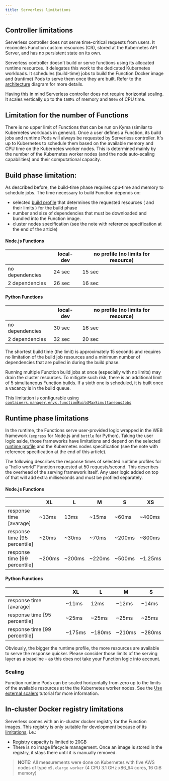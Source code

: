 ```yaml
---
title: Serverless limitations
---
```


## Controller limitations
Serverless controller does not serve time-critical requests from users.
It reconciles Function custom resources (CR), stored at the Kubernetes API Server, and has no persistent state on its own.

Serverless controller doesn't build or serve functions using its allocated runtime resources. It delegates this work to the dedicated Kubernetes workloads. It schedules (build-time) jobs to build the Function Docker image and (runtime) Pods to serve them once they are built. 
Refer to the [architecture](../../../05-technical-reference/00-architecture/svls-01-architecture.md) diagram for more details.

Having this in mind Serverless controller does not require horizontal scaling.
It scales vertically up to the `160Mi` of memory and `500m` of CPU time.

## Limitation for the number of Functions
There is no upper limit of Functions that can be run on Kyma (similar to Kubernetes workloads in general). Once a user defines a Function, its build jobs and runtime Pods will always be requested by Serverless controller. It's up to Kubernetes to schedule them based on the available memory and CPU time on the Kubernetes worker nodes. This is determined mainly by the number of the Kubernetes worker nodes (and the node auto-scaling capabilities) and their computational capacity.

## Build phase limitation:
As described before, the build-time phase requires cpu-time and memory to schedule jobs.
The time necessary to build Function depends on:
 - selected [build profile](../../../05-technical-reference/svls-09-available-presets.md#build-jobs-resources) that determines the requested resources ( and their limits ) for the build phase 
 - number and size of dependencies that must be downloaded and bundled into the Function image.
 - cluster nodes specification (see the note with reference specification at the end of the article)

#### Node.js Functions

|                 | local-dev | no profile (no limits for resource) |
|-----------------|-----------|-------------------------------------|
| no dependencies | 24 sec    | 15 sec                              |
| 2 dependencies  | 26 sec    | 16 sec                              |


#### Python Functions

|                 | local-dev | no profile (no limits for resource) |
|-----------------|-----------|-------------------------------------|
| no dependencies | 30 sec    | 16 sec                              |
| 2 dependencies  | 32 sec    | 20 sec                              |

The shortest build time (the limit) is approximately 15 seconds and requires no limitation of the build job resources and a minimum number of dependencies that are pulled in during the build phase.

Running multiple Function build jobs at once (especially with no limits) may drain the cluster resources. To mitigate such risk, there is an additional limit of 5 simultaneous Function builds. If a sixth one is scheduled, it is built once a vacancy is in the build queue.

This limitation is configurable using [`containers.manager.envs.functionBuildMaxSimultaneousJobs`](../../../05-technical-reference/00-configuration-parameters/svls-01-serverless-chart.md#configurable-parameters) 


## Runtime phase limitations
In the runtime, the Functions serve user-provided logic wrapped in the WEB framework (`express` for Node.js and `bottle` for Python). Taking the user logic aside, those frameworks have limitations and depend on the selected [runtime profile](../../../05-technical-reference/svls-09-available-presets.md#functions-resources) and the Kubernetes nodes specification (see the note with reference specification at the end of this article).

The following describes the response times of selected runtime profiles for a "hello world" Function requested at 50 requests/second. This describes the overhead of the serving framework itself. Any user logic added on top of that will add extra milliseconds and must be profiled separately.

#### Node.js Functions

|                               | XL     | L      | M      | S      | XS      |
|-------------------------------|--------|--------|--------|--------|---------|
| response time [avarage]       | ~13ms  | 13ms   | ~15ms  | ~60ms  | ~400ms  |
| response time [95 percentile] | ~20ms  | ~30ms  | ~70ms  | ~200ms | ~800ms  |
| response time [99 percentile] | ~200ms | ~200ms | ~220ms | ~500ms | ~1.25ms |

#### Python Functions

|                               | XL     | L      | M      | S      |
|-------------------------------|--------|--------|--------|--------|
| response time [avarage]       | ~11ms  | 12ms   | ~12ms  | ~14ms  |
| response time [95 percentile] | ~25ms  | ~25ms  | ~25ms  | ~25ms  |
| response time [99 percentile] | ~175ms | ~180ms | ~210ms | ~280ms |


Obviously, the bigger the runtime profile, the more resources are available to serve the response quicker. Please consider those limits of the serving layer as a baseline - as this does not take your Function logic into account.


### Scaling

Function runtime Pods can be scaled horizontally from zero up to the limits of the available resources at the the Kubernetes worker nodes.
See the [Use external scalers](../..///03-tutorials/00-serverless/svls-15-use-external-scalers.md) tutorial for more information.

## In-cluster Docker registry limitations

Serverless comes with an in-cluster docker registry for the Function images.
This registry is only suitable for development because of its [limitations](../../main-areas/serverless/svls-03-container-registries.md), i.e.:
 - Registry capacity is limited to 20GB
 - There is no image lifecycle management. Once an image is stored in the registry, it stays there until it is manually removed.

> **NOTE:** All measurements were done on Kubernetes with five AWS nodes of type `m5.xlarge worker` (4 CPU 3.1 GHz x86_64 cores, 16 GiB memory)